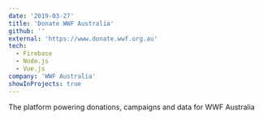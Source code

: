 ```yaml
---
date: '2019-03-27'
title: 'Donate WWF Australia'
github: ''
external: 'https://www.donate.wwf.org.au'
tech:
  - Firebase
  - Node.js
  - Vue.js
company: 'WWF Australia'
showInProjects: true
---
```


The platform powering donations, campaigns and data for WWF Australia
